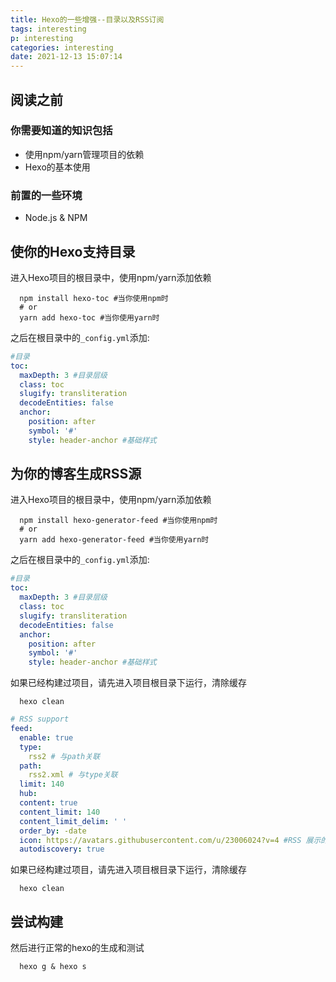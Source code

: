 ```yaml
---
title: Hexo的一些增强--目录以及RSS订阅
tags: interesting
p: interesting
categories: interesting
date: 2021-12-13 15:07:14
---
```

<!-- toc -->

## 阅读之前

### 你需要知道的知识包括
+ 使用npm/yarn管理项目的依赖
+ Hexo的基本使用

### 前置的一些环境
+ Node.js & NPM

## 使你的Hexo支持目录

进入Hexo项目的根目录中，使用npm/yarn添加依赖
``` shell
  npm install hexo-toc #当你使用npm时
  # or
  yarn add hexo-toc #当你使用yarn时
```

之后在根目录中的`_config.yml`添加:

``` yml
#目录
toc:
  maxDepth: 3 #目录层级
  class: toc
  slugify: transliteration
  decodeEntities: false
  anchor:
    position: after
    symbol: '#'
    style: header-anchor #基础样式
```



## 为你的博客生成RSS源

进入Hexo项目的根目录中，使用npm/yarn添加依赖
``` shell
  npm install hexo-generator-feed #当你使用npm时
  # or
  yarn add hexo-generator-feed #当你使用yarn时
```

之后在根目录中的`_config.yml`添加:

``` yml
#目录
toc:
  maxDepth: 3 #目录层级
  class: toc
  slugify: transliteration
  decodeEntities: false
  anchor:
    position: after
    symbol: '#'
    style: header-anchor #基础样式
```

如果已经构建过项目，请先进入项目根目录下运行，清除缓存
``` shell
  hexo clean
```

``` yml
# RSS support
feed:
  enable: true
  type:
    rss2 # 与path关联
  path:
    rss2.xml # 与type关联
  limit: 140
  hub:
  content: true
  content_limit: 140
  content_limit_delim: ' '
  order_by: -date
  icon: https://avatars.githubusercontent.com/u/23006024?v=4 #RSS 展示的图标
  autodiscovery: true
```

如果已经构建过项目，请先进入项目根目录下运行，清除缓存
``` shell
  hexo clean
```

## 尝试构建
然后进行正常的hexo的生成和测试
``` shell
  hexo g & hexo s